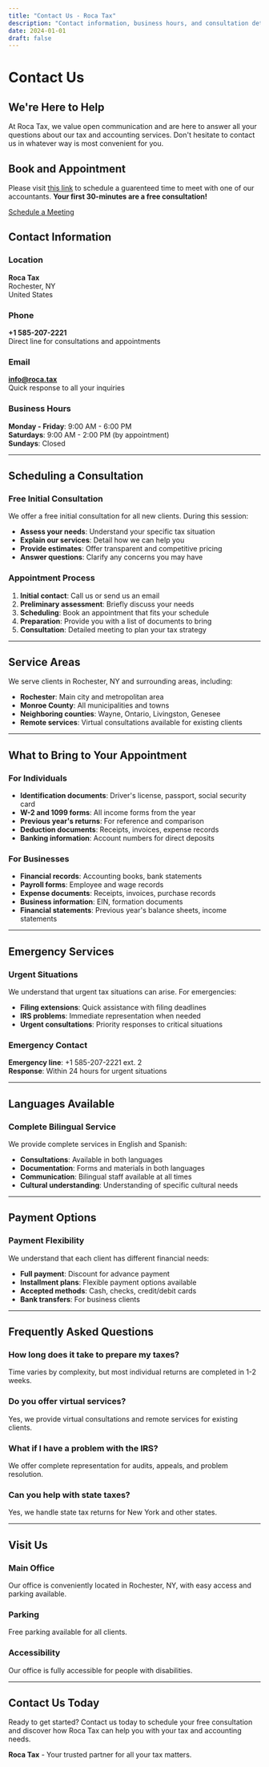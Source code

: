 ```yaml
---
title: "Contact Us - Roca Tax"
description: "Contact information, business hours, and consultation details for Roca Tax."
date: 2024-01-01
draft: false
---
```


# Contact Us

## We're Here to Help

At Roca Tax, we value open communication and are here to answer all your questions about our tax and accounting services. Don't hesitate to contact us in whatever way is most convenient for you.


## Book and Appointment

Please visit [this link](https://calendly.com/maria-roca-58oa/30min) to schedule a guarenteed time to meet with one of our accountants.
**Your first 30-minutes are a free consultation!**

<a href="https://calendly.com/maria-roca-58oa/30min" target="_blank">
  <i class="fa-brands fa-calendly"></i> Schedule a Meeting
</a>

## Contact Information

### Location
**Roca Tax**  
Rochester, NY  
United States

### Phone
**+1 585-207-2221**  
Direct line for consultations and appointments

### Email
**info@roca.tax**  
Quick response to all your inquiries

### Business Hours
**Monday - Friday**: 9:00 AM - 6:00 PM  
**Saturdays**: 9:00 AM - 2:00 PM (by appointment)  
**Sundays**: Closed

---

## Scheduling a Consultation

### Free Initial Consultation
We offer a free initial consultation for all new clients. During this session:

- **Assess your needs**: Understand your specific tax situation
- **Explain our services**: Detail how we can help you
- **Provide estimates**: Offer transparent and competitive pricing
- **Answer questions**: Clarify any concerns you may have

### Appointment Process
1. **Initial contact**: Call us or send us an email
2. **Preliminary assessment**: Briefly discuss your needs
3. **Scheduling**: Book an appointment that fits your schedule
4. **Preparation**: Provide you with a list of documents to bring
5. **Consultation**: Detailed meeting to plan your tax strategy

---

## Service Areas

We serve clients in Rochester, NY and surrounding areas, including:

- **Rochester**: Main city and metropolitan area
- **Monroe County**: All municipalities and towns
- **Neighboring counties**: Wayne, Ontario, Livingston, Genesee
- **Remote services**: Virtual consultations available for existing clients

---

## What to Bring to Your Appointment

### For Individuals
- **Identification documents**: Driver's license, passport, social security card
- **W-2 and 1099 forms**: All income forms from the year
- **Previous year's returns**: For reference and comparison
- **Deduction documents**: Receipts, invoices, expense records
- **Banking information**: Account numbers for direct deposits

### For Businesses
- **Financial records**: Accounting books, bank statements
- **Payroll forms**: Employee and wage records
- **Expense documents**: Receipts, invoices, purchase records
- **Business information**: EIN, formation documents
- **Financial statements**: Previous year's balance sheets, income statements

---

## Emergency Services

### Urgent Situations
We understand that urgent tax situations can arise. For emergencies:

- **Filing extensions**: Quick assistance with filing deadlines
- **IRS problems**: Immediate representation when needed
- **Urgent consultations**: Priority responses to critical situations

### Emergency Contact
**Emergency line**: +1 585-207-2221 ext. 2  
**Response**: Within 24 hours for urgent situations

---

## Languages Available

### Complete Bilingual Service
We provide complete services in English and Spanish:

- **Consultations**: Available in both languages
- **Documentation**: Forms and materials in both languages
- **Communication**: Bilingual staff available at all times
- **Cultural understanding**: Understanding of specific cultural needs

---

## Payment Options

### Payment Flexibility
We understand that each client has different financial needs:

- **Full payment**: Discount for advance payment
- **Installment plans**: Flexible payment options available
- **Accepted methods**: Cash, checks, credit/debit cards
- **Bank transfers**: For business clients

---

## Frequently Asked Questions

### How long does it take to prepare my taxes?
Time varies by complexity, but most individual returns are completed in 1-2 weeks.

### Do you offer virtual services?
Yes, we provide virtual consultations and remote services for existing clients.

### What if I have a problem with the IRS?
We offer complete representation for audits, appeals, and problem resolution.

### Can you help with state taxes?
Yes, we handle state tax returns for New York and other states.

---

## Visit Us

### Main Office
Our office is conveniently located in Rochester, NY, with easy access and parking available.

### Parking
Free parking available for all clients.

### Accessibility
Our office is fully accessible for people with disabilities.

---

## Contact Us Today

Ready to get started? Contact us today to schedule your free consultation and discover how Roca Tax can help you with your tax and accounting needs.

**Roca Tax** - Your trusted partner for all your tax matters. 
